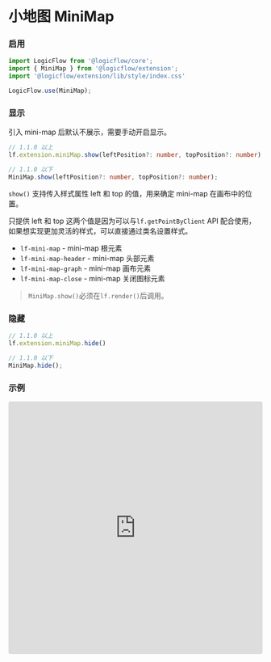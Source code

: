 # 小地图 MiniMap

### 启用

```ts
import LogicFlow from '@logicflow/core';
import { MiniMap } from '@logicflow/extension';
import '@logicflow/extension/lib/style/index.css'

LogicFlow.use(MiniMap);
```

### 显示

引入 mini-map 后默认不展示，需要手动开启显示。

```ts
// 1.1.0 以上
lf.extension.miniMap.show(leftPosition?: number, topPosition?: number)

// 1.1.0 以下
MiniMap.show(leftPosition?: number, topPosition?: number);
```

`show()` 支持传入样式属性 left 和 top 的值，用来确定 mini-map 在画布中的位置。

只提供 left 和 top 这两个值是因为可以与`lf.getPointByClient` API 配合使用，如果想实现更加灵活的样式，可以直接通过类名设置样式。

- `lf-mini-map` - mini-map 根元素
- `lf-mini-map-header` - mini-map 头部元素
- `lf-mini-map-graph` - mini-map 画布元素
- `lf-mini-map-close` - mini-map 关闭图标元素

> `MiniMap.show()`必须在`lf.render()`后调用。

### 隐藏

```ts
// 1.1.0 以上
lf.extension.miniMap.hide()

// 1.1.0 以下
MiniMap.hide();

```

### 示例

<iframe src="https://codesandbox.io/embed/intelligent-matsumoto-t1dc5?fontsize=14&hidenavigation=1&theme=dark&view=preview"
     style="width:100%; height:500px; border:0; border-radius: 4px; overflow:hidden;"
     title="intelligent-matsumoto-t1dc5"
     allow="accelerometer; ambient-light-sensor; camera; encrypted-media; geolocation; gyroscope; hid; microphone; midi; payment; usb; vr; xr-spatial-tracking"
     sandbox="allow-forms allow-modals allow-popups allow-presentation allow-same-origin allow-scripts"
   ></iframe>